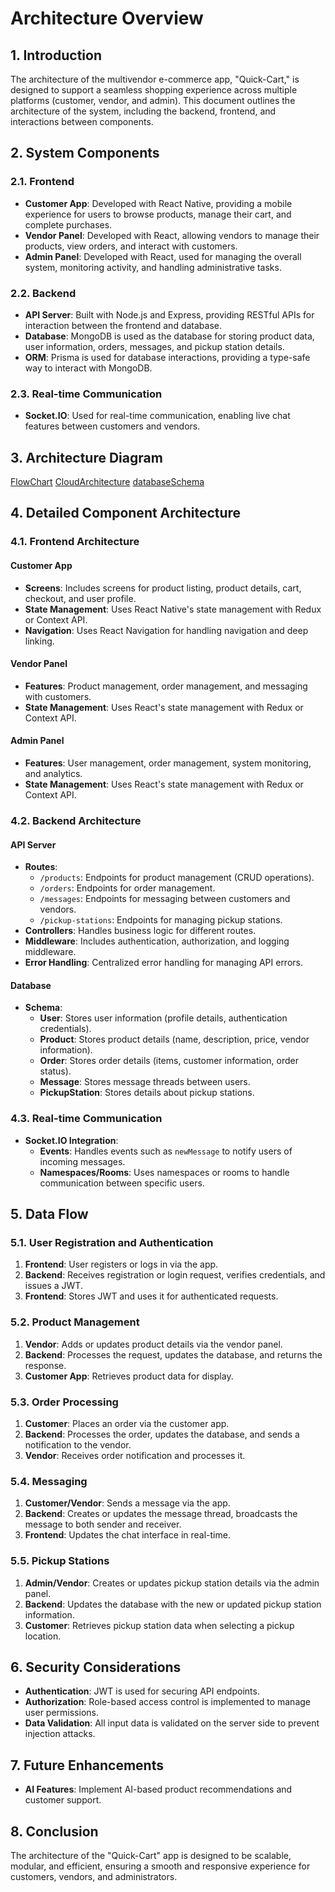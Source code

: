 # Architecture Overview

## 1. Introduction

The architecture of the multivendor e-commerce app, "Quick-Cart," is designed to support a seamless shopping experience across multiple platforms (customer, vendor, and admin). This document outlines the architecture of the system, including the backend, frontend, and interactions between components.

## 2. System Components

### 2.1. Frontend

- **Customer App**: Developed with React Native, providing a mobile experience for users to browse products, manage their cart, and complete purchases.
- **Vendor Panel**: Developed with React, allowing vendors to manage their products, view orders, and interact with customers.
- **Admin Panel**: Developed with React, used for managing the overall system, monitoring activity, and handling administrative tasks.

### 2.2. Backend

- **API Server**: Built with Node.js and Express, providing RESTful APIs for interaction between the frontend and database.
- **Database**: MongoDB is used as the database for storing product data, user information, orders, messages, and pickup station details.
- **ORM**: Prisma is used for database interactions, providing a type-safe way to interact with MongoDB.

### 2.3. Real-time Communication

- **Socket.IO**: Used for real-time communication, enabling live chat features between customers and vendors.

## 3. Architecture Diagram

[FlowChart](./flowchart.png)
[CloudArchitecture](./cloudArchitecture.png)
[databaseSchema](./databaseSchema.png)

## 4. Detailed Component Architecture

### 4.1. Frontend Architecture

#### Customer App

- **Screens**: Includes screens for product listing, product details, cart, checkout, and user profile.
- **State Management**: Uses React Native's state management with Redux or Context API.
- **Navigation**: Uses React Navigation for handling navigation and deep linking.

#### Vendor Panel

- **Features**: Product management, order management, and messaging with customers.
- **State Management**: Uses React's state management with Redux or Context API.

#### Admin Panel

- **Features**: User management, order management, system monitoring, and analytics.
- **State Management**: Uses React's state management with Redux or Context API.

### 4.2. Backend Architecture

#### API Server

- **Routes**: 
  - `/products`: Endpoints for product management (CRUD operations).
  - `/orders`: Endpoints for order management.
  - `/messages`: Endpoints for messaging between customers and vendors.
  - `/pickup-stations`: Endpoints for managing pickup stations.
- **Controllers**: Handles business logic for different routes.
- **Middleware**: Includes authentication, authorization, and logging middleware.
- **Error Handling**: Centralized error handling for managing API errors.

#### Database

- **Schema**: 
  - **User**: Stores user information (profile details, authentication credentials).
  - **Product**: Stores product details (name, description, price, vendor information).
  - **Order**: Stores order details (items, customer information, order status).
  - **Message**: Stores message threads between users.
  - **PickupStation**: Stores details about pickup stations.

### 4.3. Real-time Communication

- **Socket.IO Integration**: 
  - **Events**: Handles events such as `newMessage` to notify users of incoming messages.
  - **Namespaces/Rooms**: Uses namespaces or rooms to handle communication between specific users.

## 5. Data Flow

### 5.1. User Registration and Authentication

1. **Frontend**: User registers or logs in via the app.
2. **Backend**: Receives registration or login request, verifies credentials, and issues a JWT.
3. **Frontend**: Stores JWT and uses it for authenticated requests.

### 5.2. Product Management

1. **Vendor**: Adds or updates product details via the vendor panel.
2. **Backend**: Processes the request, updates the database, and returns the response.
3. **Customer App**: Retrieves product data for display.

### 5.3. Order Processing

1. **Customer**: Places an order via the customer app.
2. **Backend**: Processes the order, updates the database, and sends a notification to the vendor.
3. **Vendor**: Receives order notification and processes it.

### 5.4. Messaging

1. **Customer/Vendor**: Sends a message via the app.
2. **Backend**: Creates or updates the message thread, broadcasts the message to both sender and receiver.
3. **Frontend**: Updates the chat interface in real-time.

### 5.5. Pickup Stations

1. **Admin/Vendor**: Creates or updates pickup station details via the admin panel.
2. **Backend**: Updates the database with the new or updated pickup station information.
3. **Customer**: Retrieves pickup station data when selecting a pickup location.

## 6. Security Considerations

- **Authentication**: JWT is used for securing API endpoints.
- **Authorization**: Role-based access control is implemented to manage user permissions.
- **Data Validation**: All input data is validated on the server side to prevent injection attacks.

## 7. Future Enhancements

- **AI Features**: Implement AI-based product recommendations and customer support.

## 8. Conclusion

The architecture of the "Quick-Cart" app is designed to be scalable, modular, and efficient, ensuring a smooth and responsive experience for customers, vendors, and administrators.
